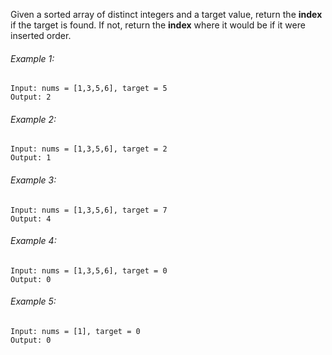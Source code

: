 Given a sorted array of distinct integers and a target value, return the <strong>index</strong> if the target is found.
If not, return the <strong>index</strong> where it would be if it were inserted order.

###### Example 1:
```
Input: nums = [1,3,5,6], target = 5
Output: 2
```
###### Example 2:
```
Input: nums = [1,3,5,6], target = 2
Output: 1
```
###### Example 3:
```
Input: nums = [1,3,5,6], target = 7
Output: 4
```
###### Example 4:
```
Input: nums = [1,3,5,6], target = 0
Output: 0
```
###### Example 5:
```
Input: nums = [1], target = 0
Output: 0
```
